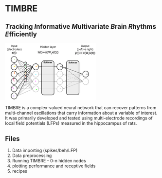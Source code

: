 # TIMBRE
## ***T***racking ***I***nformative ***M***ultivariate ***B***rain ***R***hythms ***E***fficiently
<img src="Block%20Diagram.png" width="300" alt="TIMBRE Block Diagram">

TIMBRE is a complex-valued neural network that can recover patterns from multi-channel oscillations that carry information about a variable of interest. It was primarily developed and tested using multi-electrode recordings of local field potentials (LFPs) measured in the hippocampus of rats. 

## Files
1. Data importing (spikes/beh/LFP)
2. Data preprocessing
3. Running TIMBRE - 0-n hidden nodes
4. plotting performance and receptive fields
5. recipes
